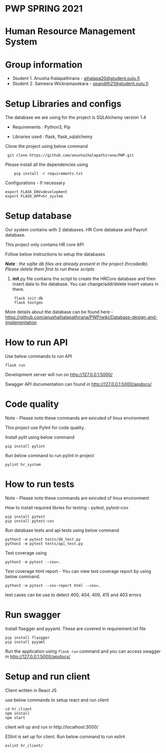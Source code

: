 # PWP SPRING 2021
# Human Resource Management System
# Group information

* Student 1. Anusha Ihalapathirana - aihalapa20@student.oulu.fi
* Student 2. Sameera Wickramasekara - spandith21@student.oulu.fi

# Setup Libraries and configs

The database we are using for the project is SQLAlchemy version 1.4

- Requirements : Python3, Pip

- Libraries used : flask, flask_sqlalchemy

Clone the project using below command

``` git clone https://github.com/anushaihalapathirana/PWP.git```

Please install all the dependencies using
```  
    pip install -r requirements.txt
```

Configurations - If necessary

```
export FLASK_ENV=development
export FLASK_APP=hr_system
```

# Setup database

Our system contains with 2 databases. HR Core database and Payroll database.

This project only contains HR core API

Follow below instructions to setup the databases

***Note*** : _the sqlite db files are already present in the project (hrcodedb). Please delete them first to run these scripts_


1. __init__.py file contains the script to create the HRCore database and then insert data to the database. You can change/add/delete insert values in there.

```  
    flask init-db
    flask testgen
```

More details about the database can be found here - https://github.com/anushaihalapathirana/PWP/wiki/Database-design-and-implementation

# How to run API

Use below commands to run API

```
flask run
```

Development server will run on http://127.0.0.1:5000/

Swagger API documentation can found in http://127.0.0.1:5000/apidocs/


# Code quality

Note - Please note these commands are exicuted of linux environment

This project use Pylint for code quality.

Install pylit using below command

```
pip install pylint
```

Run below command to run pylint in project

``` 
pylint hr_system
```

# How to run tests

Note - Please note these commands are exicuted of linux environment

How to install required libries for testing - pytest, pytest-cov

```
pip install pytest
pip install pytest-cov
```

Run database tests and api tests using below command

```
python3 -m pytest tests/db_test.py 
python3 -m pytest tests/api_test.py 
```


Test coverage using 

```
python3 -m pytest --cov=.
```

Test coverage html report - You can view test coverage report by using below command.

```
python3 -m pytest --cov-report html --cov=.
```

test cases can be use to detect 400, 404, 409, 415 and 403 errors

# Run swagger

Install flasgger and pyyaml. These are covered in requirement.txt file

```
pip install flasgger
pip install pyyaml
```

Run the application using ``` flask run ``` command and you can access swagger in http://127.0.0.1:5000/apidocs/

# Setup and run client

Client written in React JS

use below commands to setup react and run client

```
cd hr_client
npm install
npm start
```

client will up and run in http://localhost:3000/

ESlint is set up for client. Run below command to run eslint

```
eslint hr_client/
```

